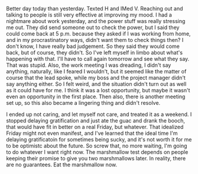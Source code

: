Better day today than yesterday. Texted H and IMed V. Reaching out and talking to people is still very effective at improving my mood. I had a nightmare about work yesterday, and the power stuff was really stressing me out. They did send someone out to check the power, but I said they could come back at 5 p.m. because they asked if I was working from home, and in my procrastinatory ways, didn't want them to check things then? I don't know, I have really bad judgement. So they said they would come back, but of course, they didn't. So I've left myself in limbo about what's happening with that. I'll have to call again tomorrow and see what they say. That was stupid. Also, the work meeting I was dreading, I didn't say anything, naturally, like I feared I wouldn't, but it seemed like the matter of course that the lead spoke, while my boss and the project manager didn't say anything either. So I felt weird, and the situation didn't turn out as well as it could have for me. I think it was a lost opportunity, but maybe it wasn't even an opportunity in the first place. Then also, there is another meeting set up, so this also became a lingering thing and didn't resolve.

I ended up not caring, and let myself not care, and treated it as a weekend. I stopped delaying gratification and just ate the guac and drank the booch, that would have fit in better on a real Friday, but whatever. That idealized Friday might not even manifest, and I've learned that the ideal time I'm delaying gratificatoin for sometimes being sucky, and it's not worth it for me to be optimistc about the future. So screw that, no more waiting, I'm going to do whatever I want right now. The marshmallow test depends on people keeping their promise to give you two marshmallows later. In reality, there are no guarantees. Eat the marshmallow now.
